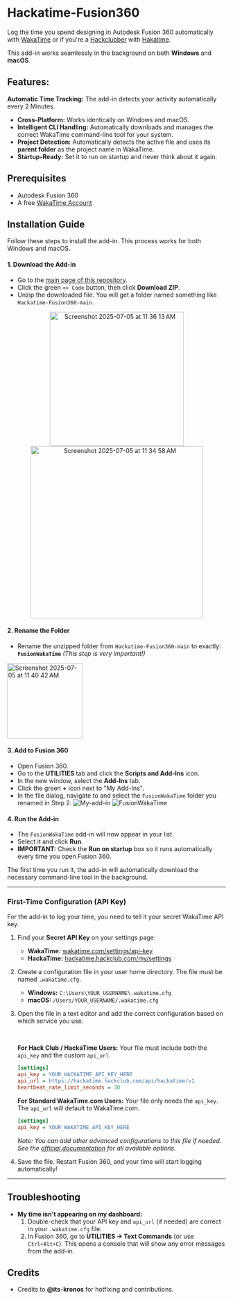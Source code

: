 # Hackatime-Fusion360
Log the time you spend designing in Autodesk Fusion 360 automatically with [WakaTime](https://wakatime.com) or if you're a [Hackclubber](https://hackclub.com) with [Hakatime](https://hackatime.hackclub.com).

This add-in works seamlessly in the background on both **Windows** and **macOS**.

## Features:
**Automatic Time Tracking:** The add-in detects your activity automatically every 2 Minutes.
-   **Cross-Platform:** Works identically on Windows and macOS.
-   **Intelligent CLI Handling:** Automatically downloads and manages the correct WakaTime command-line tool for your system.
-   **Project Detection:** Automatically detects the active file and uses its **parent folder** as the project name in WakaTime.
-   **Startup-Ready:** Set it to run on startup and never think about it again.


## Prerequisites

-   Autodesk Fusion 360
-   A free [WakaTime Account](https://wakatime.com/signup)


## Installation Guide

Follow these steps to install the add-in. This process works for both Windows and macOS.

#### 1. Download the Add-in
-   Go to the [main page of this repository](https://github.com/LiveWaffle/Hackatime-Fusion360).
-   Click the green `<> Code` button, then click **Download ZIP**.
-   Unzip the downloaded file. You will get a folder named something like `Hackatime-Fusion360-main`.

<p align="center">
<img width="309" center alt="Screenshot 2025-07-05 at 11 36 13 AM" src="https://github.com/user-attachments/assets/881233cb-ea98-448f-8b6e-5f43c6b5b87d" />

<br>

<img width="397" alt="Screenshot 2025-07-05 at 11 34 58 AM" src="https://github.com/user-attachments/assets/d77d50e4-7da3-4f80-9139-c754ee72b6e0" />
  
</p>

#### 2. Rename the Folder
-   Rename the unzipped folder from `Hackatime-Fusion360-main` to exactly:
    **`FusionWakaTime`**
    *(This step is very important!)*
<img width="173" alt="Screenshot 2025-07-05 at 11 40 42 AM" src="https://github.com/user-attachments/assets/7b1a4d75-fba6-454a-aa7c-1781b04aea50" />

#### 3. Add to Fusion 360
-   Open Fusion 360.
-   Go to the **UTILITIES** tab and click the **Scripts and Add-Ins** icon.
-   In the new window, select the **Add-Ins** tab.
-   Click the green **+** icon next to "My Add-Ins".
-   In the file dialog, navigate to and select the `FusionWakaTime` folder you renamed in Step 2.
![My-add-in](https://github.com/user-attachments/assets/8eede38a-9a08-4618-9fb3-20b0fc1543e9)
![FusionWakaTime](https://github.com/user-attachments/assets/29a37634-eb1c-4bf2-b728-bc83e3078db6)



#### 4. Run the Add-in
-   The `FusionWakaTime` add-in will now appear in your list.
-   Select it and click **Run**.
-   **IMPORTANT:** Check the **Run on startup** box so it runs automatically every time you open Fusion 360.

The first time you run it, the add-in will automatically download the necessary command-line tool in the background.

---

### First-Time Configuration (API Key)

For the add-in to log your time, you need to tell it your secret WakaTime API key.

1.  Find your **Secret API Key** on your settings page:
    *   **WakaTime:** [wakatime.com/settings/api-key](https://wakatime.com/settings/api-key)
    *   **HackaTime:** [hackatime.hackclub.com/my/settings](https://hackatime.hackclub.com/my/settings)

2.  Create a configuration file in your user home directory. The file must be named `.wakatime.cfg`.
    *   **Windows:** `C:\Users\YOUR_USERNAME\.wakatime.cfg`
    *   **macOS:** `/Users/YOUR_USERNAME/.wakatime.cfg`

3.  Open the file in a text editor and add the correct configuration based on which service you use.

    <br>

    **For Hack Club / HackaTime Users:**
    Your file must include both the `api_key` and the custom `api_url`.

    ```ini
    [settings]
    api_key = YOUR_HACKATIME_API_KEY_HERE
    api_url = https://hackatime.hackclub.com/api/hackatime/v1
    heartbeat_rate_limit_seconds = 30
    ```

    **For Standard WakaTime.com Users:**
    Your file only needs the `api_key`. The `api_url` will default to WakaTime.com.

    ```ini
    [settings]
    api_key = YOUR_WAKATIME_API_KEY_HERE
    ```

    *Note: You can add other advanced configurations to this file if needed. See the [official documentation](https://github.com/wakatime/wakatime-cli/blob/develop/USAGE.md#ini-config-file) for all available options.*

4.  Save the file. Restart Fusion 360, and your time will start logging automatically!

---

## Troubleshooting

-   **My time isn't appearing on my dashboard:**
    1.  Double-check that your API key and `api_url` (if needed) are correct in your `.wakatime.cfg` file.
    2.  In Fusion 360, go to **UTILITIES -> Text Commands** (or use `Ctrl+Alt+C`). This opens a console that will show any error messages from the add-in.

## Credits

-   Credits to **@its-kronos** for hotfixing and contributions.
